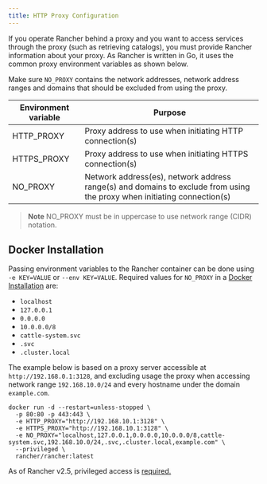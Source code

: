 ```yaml
---
title: HTTP Proxy Configuration
---
```


<head>
  <link rel="canonical" href="https://ranchermanager.docs.rancher.com/reference-guides/single-node-rancher-in-docker/http-proxy-configuration"/>
</head>

If you operate Rancher behind a proxy and you want to access services through the proxy (such as retrieving catalogs), you must provide Rancher information about your proxy. As Rancher is written in Go, it uses the common proxy environment variables as shown below.

Make sure `NO_PROXY` contains the network addresses, network address ranges and domains that should be excluded from using the proxy.

| Environment variable | Purpose                                                                                                                 |
| -------------------- | ----------------------------------------------------------------------------------------------------------------------- |
| HTTP_PROXY           | Proxy address to use when initiating HTTP connection(s)                                                                 |
| HTTPS_PROXY          | Proxy address to use when initiating HTTPS connection(s)                                                                |
| NO_PROXY             | Network address(es), network address range(s) and domains to exclude from using the proxy when initiating connection(s) |

> **Note** NO_PROXY must be in uppercase to use network range (CIDR) notation.

## Docker Installation

Passing environment variables to the Rancher container can be done using `-e KEY=VALUE` or `--env KEY=VALUE`. Required values for `NO_PROXY` in a [Docker Installation](../../getting-started/installation-and-upgrade/other-installation-methods/rancher-on-a-single-node-with-docker/rancher-on-a-single-node-with-docker.md) are:

- `localhost`
- `127.0.0.1`
- `0.0.0.0`
- `10.0.0.0/8`
- `cattle-system.svc`
- `.svc`
- `.cluster.local`

The example below is based on a proxy server accessible at `http://192.168.0.1:3128`, and excluding usage the proxy when accessing network range `192.168.10.0/24` and every hostname under the domain `example.com`.

```
docker run -d --restart=unless-stopped \
  -p 80:80 -p 443:443 \
  -e HTTP_PROXY="http://192.168.10.1:3128" \
  -e HTTPS_PROXY="http://192.168.10.1:3128" \
  -e NO_PROXY="localhost,127.0.0.1,0.0.0.0,10.0.0.0/8,cattle-system.svc,192.168.10.0/24,.svc,.cluster.local,example.com" \
  --privileged \
  rancher/rancher:latest
```

As of Rancher v2.5, privileged access is [required.](../../getting-started/installation-and-upgrade/other-installation-methods/rancher-on-a-single-node-with-docker/rancher-on-a-single-node-with-docker.md#privileged-access-for-rancher-v25)
